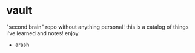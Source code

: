# vault
"second brain" repo without anything personal!
this is a catalog of things i've learned and notes! enjoy
- arash